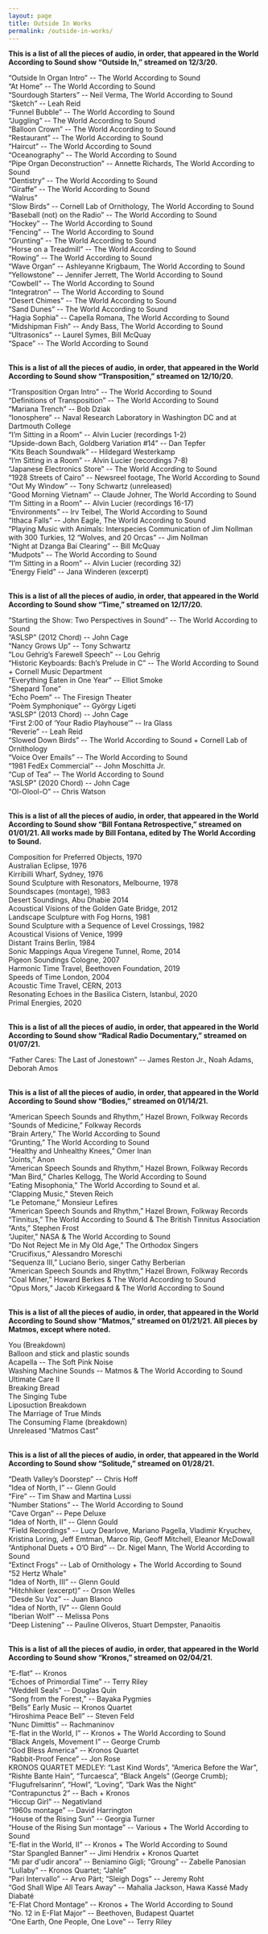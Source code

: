 ```yaml
---
layout: page
title: Outside In Works
permalink: /outside-in-works/
---
```


<p><b>This is a list of all the pieces of audio, in order, that appeared in the World According to Sound show “Outside In,” streamed on 12/3/20.</b></p>

<div>“Outside In Organ Intro” -- The World According to Sound</div>
<div>“At Home” -- The World According to Sound</div>
<div>“Sourdough Starters” -- Neil Verma, The World According to Sound</div>
<div>“Sketch” -- Leah Reid</div>
<div>“Funnel Bubble” -- The World According to Sound</div>
<div>“Juggling” -- The World According to Sound</div>
<div>“Balloon Crown” -- The World According to Sound</div>
<div>“Restaurant” -- The World According to Sound</div>
<div>“Haircut” -- The World According to Sound</div>
<div>“Oceanography” -- The World According to Sound</div>
<div>“Pipe Organ Deconstruction” -- Annette Richards, The World According to Sound</div>
<div>“Dentistry” -- The World According to Sound</div>
<div>“Giraffe” -- The World According to Sound</div>
<div>“Walrus”</div>
<div>“Slow Birds” -- Cornell Lab of Ornithology, The World According to Sound</div>
<div>“Baseball (not) on the Radio” -- The World According to Sound</div>
<div>“Hockey” -- The World According to Sound</div>
<div>“Fencing” -- The World According to Sound</div>
<div>“Grunting” -- The World According to Sound</div>
<div>“Horse on a Treadmill” -- The World According to Sound</div>
<div>“Rowing” -- The World According to Sound</div>
<div>“Wave Organ” -- Ashleyanne Krigbaum, The World According to Sound</div>
<div>“Yellowstone” -- Jennifer Jerrett, The World According to Sound</div>
<div>“Cowbell” -- The World According to Sound</div>
<div>“Integratron” -- The World According to Sound</div>
<div>“Desert Chimes” -- The World According to Sound</div>
<div>“Sand Dunes” -- The World According to Sound</div>
<div>“Hagia Sophia” -- Capella Romana, The World According to Sound</div>
<div>“Midshipman Fish” -- Andy Bass, The World According to Sound</div>
<div>“Ultrasonics” -- Laurel Symes, Bill McQuay</div>
<div>“Space” -- The World According to Sound</div>

<br>
<p><b>This is a list of all the pieces of audio, in order, that appeared in the World According to Sound show “Transposition,” streamed on 12/10/20.</b><p>

<div>“Transposition Organ Intro” -- The World According to Sound</div>
<div>“Definitions of Transposition”  -- The World According to Sound</div>
<div>“Mariana Trench” -- Bob Dziak</div>
<div>“Ionosphere” -- Naval Research Laboratory in Washington DC and at Dartmouth College</div>
<div>“I’m Sitting in a Room” -- Alvin Lucier  (recordings 1-2)</div>
<div>“Upside-down Bach, Goldberg Variation #14” -- Dan Tepfer</div>
<div>“Kits Beach Soundwalk” -- Hildegard Westerkamp</div>
<div>“I’m Sitting in a Room” -- Alvin Lucier (recordings 7-8)</div>
<div>“Japanese Electronics Store” -- The World According to Sound</div>
<div>“1928 Streets of Cairo” -- Newsreel footage, The World According to Sound</div>
<div>“Out My Window”  -- Tony Schwartz (unreleased)</div>
<div>“Good Morning Vietnam” -- Claude Johner, The World According to Sound</div>
<div>“I’m Sitting in a Room” -- Alvin Lucier (recordings 16-17)</div>
<div>“Environments” -- Irv Teibel, The World According to Sound</div>
<div>“Ithaca Falls” -- John Eagle, The World According to Sound</div>
<div>“Playing Music with Animals: Interspecies Communication of Jim Nollman with 300 Turkies, 12 “Wolves, and 20 Orcas” -- Jim Nollman</div>
<div>“Night at Dzanga Bai Clearing” -- Bill McQuay</div>
<div>“Mudpots” -- The World According to Sound</div>
<div>“I’m Sitting in a Room” -- Alvin Lucier (recording 32)</div>
<div>“Energy Field” -- Jana Winderen (excerpt)</div>

<br>
<p><b>This is a list of all the pieces of audio, in order, that appeared in the World According to Sound show “Time,” streamed on 12/17/20.</b></p>

<div>“Starting the Show: Two Perspectives in Sound” -- The World According to Sound</div>
<div>“ASLSP” (2012 Chord) -- John Cage</div>
<div>“Nancy Grows Up” -- Tony Schwartz</div>
<div>“Lou Gehrig’s Farewell Speech” -- Lou Gehrig</div>
<div>“Historic Keyboards: Bach’s Prelude in C” -- The World According to Sound + Cornell Music Department</div>
<div>“Everything Eaten in One Year” -- Elliot Smoke</div>
<div>“Shepard Tone”</div>
<div>“Echo Poem” -- The Firesign Theater</div>
<div>“Poèm Symphonique” -- György Ligeti</div>
<div>“ASLSP” (2013 Chord) -- John Cage</div>
<div>“First 2:00 of ‘Your Radio Playhouse’” -- Ira Glass</div>
<div>“Reverie” -- Leah Reid</div>
<div>“Slowed Down Birds” -- The World According to Sound + Cornell Lab of Ornithology</div>
<div>“Voice Over Emails” -- The World According to Sound</div>
<div>“1981 FedEx Commercial” -- John Moschitta Jr.</div>
<div>“Cup of Tea” -- The World According to Sound</div>
<div>“ASLSP” (2020 Chord) -- John Cage</div>
<div>“Ol-Olool-O” -- Chris Watson</div>

<br>
<p><b>This is a list of all the pieces of audio, in order, that appeared in the World According to Sound show “Bill Fontana Retrospective,” streamed on 01/01/21. All works made by Bill Fontana, edited by The World According to Sound.</b></p>

<div>Composition for Preferred Objects, 1970</div>
<div>Australian Eclipse, 1976</div>
<div>Kirribilli Wharf, Sydney, 1976</div>
<div>Sound Sculpture with Resonators, Melbourne, 1978</div>
<div>Soundscapes (montage), 1983</div>
<div>Desert Soundings, Abu Dhabie 2014</div>
<div>Acoustical Visions of the Golden Gate Bridge, 2012</div>
<div>Landscape Sculpture with Fog Horns, 1981</div>
<div>Sound Sculpture with a Sequence of Level Crossings, 1982</div>
<div>Acoustical Visions of Venice, 1999</div>
<div>Distant Trains Berlin, 1984</div>
<div>Sonic Mappings Aqua Viregene Tunnel, Rome, 2014</div>
<div>Pigeon Soundings Cologne, 2007</div>
<div>Harmonic Time Travel, Beethoven Foundation, 2019</div>
<div>Speeds of Time London, 2004</div>
<div>Acoustic Time Travel, CERN, 2013</div>
<div>Resonating Echoes in the Basilica Cistern, Istanbul, 2020</div>
<div>Primal Energies, 2020</div>

<br>
<p><b>This is a list of all the pieces of audio, in order, that appeared in the World According to Sound show “Radical Radio Documentary,” streamed on 01/07/21.</b></p>

<div>“Father Cares: The Last of Jonestown” -- James Reston Jr., Noah Adams, Deborah Amos</div>

<br>
<p><b>This is a list of all the pieces of audio, in order, that appeared in the World According to Sound show “Bodies,” streamed on 01/14/21.</b></p>

<div>“American Speech Sounds and Rhythm,” Hazel Brown, Folkway Records</div>
<div>“Sounds of Medicine,” Folkway Records</div>
<div>“Brain Artery,” The World According to Sound</div>
<div>“Grunting,” The World According to Sound</div>
<div>“Healthy and Unhealthy Knees,” Omer Inan</div>
<div>“Joints,” Anon</div>
<div>“American Speech Sounds and Rhythm,” Hazel Brown, Folkway Records</div>
<div>“Man Bird,” Charles Kellogg, The World According to Sound</div>
<div>“Eating Misophonia,” The World According to Sound et al.</div>
<div>“Clapping Music,” Steven Reich</div>
<div>“Le Petomane,” Monsieur Lefires</div>
<div>“American Speech Sounds and Rhythm,” Hazel Brown, Folkway Records</div>
<div>“Tinnitus,” The World According to Sound & The British Tinnitus Association</div>
<div>“Ants,” Stephen Frost
<div>“Jupiter,” NASA & The World According to Sound</div>
<div>“Do Not Reject Me in My Old Age,” The Orthodox Singers</div>
<div>“Crucifixus,” Alessandro Moreschi</div>
<div>“Sequenza III,” Luciano Berio, singer Cathy Berberian</div>
<div>“American Speech Sounds and Rhythm,” Hazel Brown, Folkway Records</div>
<div>“Coal Miner,” Howard Berkes & The World According to Sound</div>
<div>“Opus Mors,” Jacob Kirkegaard & The World According to Sound</div>

<br>
<p><b>This is a list of all the pieces of audio, in order, that appeared in the World According to Sound show “Matmos,” streamed on 01/21/21. All pieces by Matmos, except where noted.
</b></p>

<div>You (Breakdown)</div>
<div>Balloon and stick and plastic sounds</div>
<div>Acapella -- The Soft Pink Noise</div>
<div>Washing Machine Sounds -- Matmos & The World According to Sound</div>
<div>Ultimate Care II</div>
<div>Breaking Bread</div>
<div>The Singing Tube</div>
<div>Liposuction Breakdown</div>
<div>The Marriage of True Minds</div>
<div>The Consuming Flame (breakdown)</div>
<div>Unreleased “Matmos Cast”</div>

<br>
<p><b>This is a list of all the pieces of audio, in order, that appeared in the World According to Sound show “Solitude,” streamed on 01/28/21.</b></p>

<div>“Death Valley’s Doorstep” -- Chris Hoff</div>
<div>“Idea of North, I” -- Glenn Gould</div>
<div>“Fire” -- Tim Shaw and Martina Lussi</div>
<div>“Number Stations” -- The World According to Sound</div>
<div>“Cave Organ” -- Pepe Deluxe</div>
<div>“Idea of North, II” -- Glenn Gould</div>
<div>“Field Recordings” -- Lucy Dearlove, Mariano Pagella, Vladimir Kryuchev, Kristina Loring, Jeff Emtman, Marco Rip, Geoff Mitchell, Eleanor McDowall</div>
<div>“Antiphonal Duets + O’O Bird” -- Dr. Nigel Mann, The World According to Sound</div>
<div>“Extinct Frogs” -- Lab of Ornithology + The World According to Sound</div>
<div>“52 Hertz Whale”</div> 
<div>“Idea of North, III” -- Glenn Gould</div>
<div>“Hitchhiker (excerpt)” -- Orson Welles</div>
<div>“Desde Su Voz” -- Juan Blanco
<div>“Idea of North, IV” -- Glenn Gould</div>
<div>“Iberian Wolf” -- Melissa Pons</div>
<div>“Deep Listening” -- Pauline Oliveros, Stuart Dempster, Panaoitis</div>

<br>
<p><b>This is a list of all the pieces of audio, in order, that appeared in the World According to Sound show “Kronos,” streamed on 02/04/21.</b></p>

<div>“E-flat” -- Kronos</div>
<div>“Echoes of Primordial Time” -- Terry Riley</div>
<div>“Weddell Seals” -- Douglas Quin</div>
<div>“Song from the Forest,” -- Bayaka Pygmies</div>
<div>“Bells” Early Music -- Kronos Quartet</div>
<div>“Hiroshima Peace Bell” -- Steven Feld</div>
<div>“Nunc Dimittis” -- Rachmaninov</div>
<div>“E-flat in the World, I” -- Kronos + The World According to Sound</div>
<div>“Black Angels, Movement I” -- George Crumb</div>
<div>“God Bless America” -- Kronos Quartet</div>
<div>“Rabbit-Proof Fence” -- Jon Rose</div>
<div>KRONOS QUARTET MEDLEY: “Last Kind Words”, “America Before the War”, “Rishte Bante Hain”, “Turcaesca”, “Black Angels” (George Crumb); “Flugufrelsarinn”, “Howl”, “Loving”, “Dark Was the Night”</div>
<div>“Contrapunctus 2” -- Bach + Kronos</div>
<div>“Hiccup Girl” -- Negativland</div>
<div>“1960s montage” -- David Harrington</div>
<div>“House of the Rising Sun” -- Georgia Turner</div>
<div>“House of the Rising Sun montage” -- Various + The World According to Sound</div>
<div>“E-flat in the World, II” -- Kronos + The World According to Sound</div>
<div>“Star Spangled Banner” -- Jimi Hendrix + Kronos Quartet</div>
<div>“Mi par d'udir ancora” -- Beniamino Gigli; “Groung” -- Zabelle Panosian</div>
<div>“Lullaby” -- Kronos Quartet; “Jahle”</div>
<div>“Pari Intervallo” -- Arvo Pärt;  “Sleigh Dogs” -- Jeremy Roht</div>
<div>“God Shall Wipe All Tears Away” -- Mahalia Jackson, Hawa Kassé Mady Diabaté</div>
<div>“E-Flat Chord Montage” -- Kronos + The World According to Sound</div>
<div>“No. 12 in E-Flat Major” -- Beethoven, Budapest Quartet</div>
<div>“One Earth, One People, One Love” -- Terry Riley</div>

<br>
